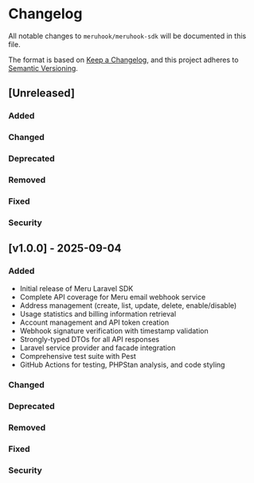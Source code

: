 # Changelog

All notable changes to `meruhook/meruhook-sdk` will be documented in this file.

The format is based on [Keep a Changelog](https://keepachangelog.com/en/1.0.0/),
and this project adheres to [Semantic Versioning](https://semver.org/spec/v2.0.0.html).

## [Unreleased]

### Added

### Changed

### Deprecated

### Removed

### Fixed

### Security

## [v1.0.0] - 2025-09-04

### Added
- Initial release of Meru Laravel SDK
- Complete API coverage for Meru email webhook service
- Address management (create, list, update, delete, enable/disable)
- Usage statistics and billing information retrieval
- Account management and API token creation
- Webhook signature verification with timestamp validation
- Strongly-typed DTOs for all API responses
- Laravel service provider and facade integration
- Comprehensive test suite with Pest
- GitHub Actions for testing, PHPStan analysis, and code styling

### Changed

### Deprecated

### Removed

### Fixed

### Security
